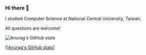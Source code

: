 ### Hi there 👋

<!--
**Peter-Kung/Peter-Kung** is a ✨ _special_ ✨ repository because its `README.md` (this file) appears on your GitHub profile.

Here are some ideas to get you started:

- 🔭 I’m currently working on ...
- 🌱 I’m currently learning ...
- 👯 I’m looking to collaborate on ...
- 🤔 I’m looking for help with ...
- 💬 Ask me about ...
- 📫 How to reach me: ...
- 😄 Pronouns: ...
- ⚡ Fun fact: ...
-->
I studied Computer Science at National Central University, Taiwan.

All questions are welcome!


![Anurag's GitHub stats](https://github-readme-stats.vercel.app/api?username=Peter-Kung&show_icons=true&theme=radical)

![[Anurag's GitHub stats](https://github-readme-stats.vercel.app/api/top-langs?username=Peter-Kung&hide=php&show_icons=true&theme=dark)]
